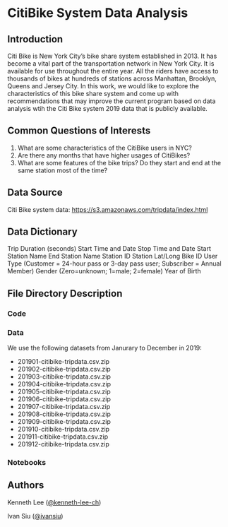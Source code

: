 # CitiBike System Data Analysis

## Introduction

Citi Bike is New York City’s bike share system established in 2013. It has become a vital part of the transportation network in New York City. It is available for use throughout the entire year. All the riders have access to thousands of bikes at hundreds of stations across Manhattan, Brooklyn, Queens and Jersey City. In this work, we would like to explore the characteristics of this bike share system and come up with recommendations that may improve the current program based on data analysis wtih the Citi Bike system 2019 data that is publicly available.

## Common Questions of Interests

1. What are some characteristics of the CitiBike users in NYC?
2. Are there any months that have higher usages of CitiBikes?
3. What are some features of the bike trips? Do they start and end at the same station most of the time?

## Data Source

Citi Bike system data: https://s3.amazonaws.com/tripdata/index.html

## Data Dictionary

Trip Duration (seconds)
Start Time and Date
Stop Time and Date
Start Station Name
End Station Name
Station ID
Station Lat/Long
Bike ID
User Type (Customer = 24-hour pass or 3-day pass user; Subscriber = Annual Member)
Gender (Zero=unknown; 1=male; 2=female)
Year of Birth

## File Directory Description

### Code

### Data

We use the following datasets from Janurary to December in 2019:

* 201901-citibike-tripdata.csv.zip
* 201902-citibike-tripdata.csv.zip
* 201903-citibike-tripdata.csv.zip
* 201904-citibike-tripdata.csv.zip
* 201905-citibike-tripdata.csv.zip
* 201906-citibike-tripdata.csv.zip
* 201907-citibike-tripdata.csv.zip
* 201908-citibike-tripdata.csv.zip
* 201909-citibike-tripdata.csv.zip
* 201910-citibike-tripdata.csv.zip
* 201911-citibike-tripdata.csv.zip
* 201912-citibike-tripdata.csv.zip

### Notebooks

##  Authors

Kenneth Lee ([@kenneth-lee-ch](https://github.com/kenneth-lee-ch))

Ivan Siu ([@ivansiu](https://github.com/ivansiu))



